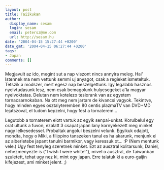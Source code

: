 ```yaml
---
layout: post
title: Taiikukan
author:
  display_name: sesam
  login: sesam
  email: petersz@me.com
  url: http://sesam.hu
date: '2004-04-15 15:27:44 +0200'
date_gmt: '2004-04-15 06:27:44 +0200'
tags:
- Japan
comments: []
---
```


Megjavult az ido, megint sut a nap viszont nincs annyira meleg. Hal' Istennek ma nem vettunk semmi uj anyagot, csak a regieket ismeteltuk. Tetszik a modszer, mert egesz nap beszelgettunk. Igy legalabb hasznos nyelvtudasunk lesz, nem csak bemagolunk hulyesegeket a'la magyar nyelvoktatas. Delutan nem kotelezo tesiorank van az egyetem tornacsarnokaban. Na ott meg nem jartam de kivancsi vagyok. Tekintve, hogy minden egyes osztalyteremben 80 centis plazmaTV van DVD+MD lejatszoval, el tudom kepzelni, hogy fest a tornaterem...

Legutobb a tornaterem elott vartuk az egyik senpai-unkat. Korulbelul egy orat ultunk a fuvon, ezalatt 3 csapat japan lany kornyekezett meg minket nagy lelkesedessel. Probaltak angolul beszelni velunk. Egyikuk odajott, mondta, hogy o Miki, a filippino tanszeken tanul es ha akarunk, menjunk el az alberletebe japant tanulni barmikor, vagy keressuk ot... :P (Nem mentunk vele.) Ugy fest tenyleg szeretnek minket. Ezt az ausztral kolitarsunk, Daniel, nehezmenyezte is ("I wish I were white!"), mivel o ausztral, de Taiwanban szuletett, tehat ugy nez ki, mint egy japan. Erre talatuk ki a euro-gaijin kifejezest, ami minket jelent. ;)
